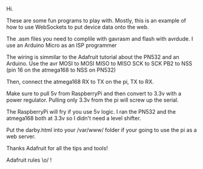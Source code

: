 Hi.

These are some fun programs to play with.  Mostly, this is an example of how to use WebSockets to put device data onto the web.

The .asm files you need to complile with gavrasm and flash with avrdude. I use an Arduino Micro as an ISP programmer

The wiring is simmilar to the Adafruit tutorial about the PN532 and an Arduino.
  Use the avr MOSI to MOSI
     MISO to MISO
     SCK to SCK
     PB2 to NSS (pin 16 on the atmega168 to NSS on PN532)

Then, connect the atmega168 RX to TX on the pi, TX to RX.

Make sure to pull 5v from RaspberryPi and then convert to 3.3v with a power regulator.  Pulling only 3.3v from the pi will screw up the serial.

The RaspberryPi will fry if you use 5v logic.  I ran the PN532 and the atmega168 both at 3.3v so I didn't need a level shifter.

Put the darby.html into your /var/www/ folder if your going to use the pi as a web server.

Thanks Adafruit for all the tips and tools!

Adafruit rules \\o/ !
